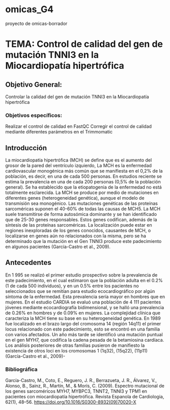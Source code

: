 # omicas_G4
proyecto de omicas-borrador
# TEMA: Control de calidad del gen de mutación TNNI3 en la Miocardiopatía hipertrófica
## Objetivo General:  
Controlar la calidad del gen de mutación TNNI3 en la Miocardiopatía hipertrófica
### Objetivos específicos: 
Realizar el control de calidad en FastQC
Corregir el control de calidad mediante diferentes parámetros en el Trimmomatic
## Introducción 
La miocardiopatía hipertrófica (MCH) se define que es el aumento del grosor de la pared del ventrículo izquierdo, La MCH es la enfermedad cardiovascular monogénica más común que se manifiesta en el 0,2% de la población, es decir, en una de cada 500 personas. En estudios reciente se estima la prevalencia en una de cada 200 personas (0,5% de la población general). 
Se ha establecido que la etiopatogenia de la enfermedad no está totalmente esclarecida. La MCH se produce por medio de mutaciones en diferentes genes (heterogeneidad genética), aunque el modelo de transmisión sea monogénico. Las mutaciones genéticas de las proteínas sarcoméricas suponen el 40-60% de todas las causas de MCH5. La MCH suele transmitirse de forma autosómica dominante y se han identificado que de 25-30 genes responsables. Estos genes codifican, además de la síntesis de las proteínas sarcoméricas. La localización puede estar en regiones inexploradas de los genes conocidos, causantes de MCH, o localizarse en genes aún no relacionados con la misma, pero se ha determinado que la mutación en el Gen TNNI3 produce este padecimiento en algunos pacientes (García-Castro et al., 2009).
## Antecedentes 
En 1 995 se realizó el primer estudio prospectivo sobre la prevalencia de este padecimiento, en el cual estimaron que la población adulta en el 0.2% (1 de cada 500 individuos), y en un 0.5% entre los pacientes no seleccionados que se remitían para estudio ecocardiográfico por algún síntoma de la enfermedad. Esta prevalencia sería mayor en hombres que en mujeres. En el estudio CARDIA se evaluó una población de 4 111 pacientes jóvenes mediante ecocardiografía bidimensional, y se halló una prevalencia de 0.26% en hombres y de 0.09% en mujeres.
La complejidad clínica que caracteriza la MCH tiene su base en su heterogeneidad genética. En 1989 fue localizado en el brazo largo del cromosoma 14 (región 14q11) el primer locus relacionado con este padecimiento, esto se encontró en una familia con varios afectados. Un año más tarde se identificó una mutación puntual en el gen MYH7, que codifica la cadena pesada de la betamiosina cardíaca. Los análisis posteriores de otras familias pusieron de manifiesto la existencia de otros loci en los cromosomas 1 (1q32), (15q22), (11p11) (García-Castro et al., 2009)- 

### **Bibliográfica** 
García-Castro, M., Coto, E., Reguero, J. R., Berrazueta, J. R., Álvarez, V., Alonso, B., Sainz, R., Martín, M., & Morís, C. (2009). Espectro mutacional de los genes sarcoméricos MYH7, MYBPC3, TNNT2, TNNI3 y TPM1 en pacientes con miocardiopatía hipertrófica. Revista Espanola de Cardiologia, 62(1), 48–56. https://doi.org/10.1016/S0300-8932(09)70020-X

